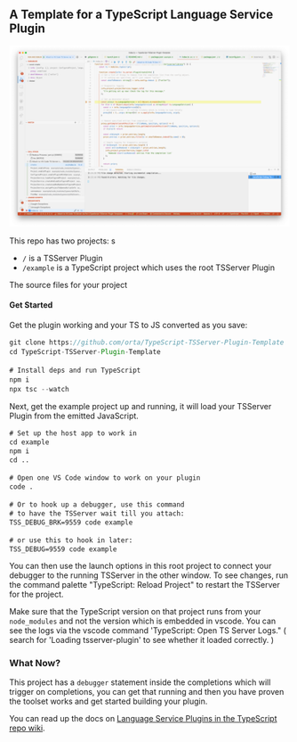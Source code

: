 ## A Template for a TypeScript Language Service Plugin

<img src="./docs/screenshot.png">

This repo has two projects: s

- `/` is a TSServer Plugin 
- `/example` is a TypeScript project which uses the root TSServer Plugin

The source files for your project

#### Get Started

Get the plugin working and your TS to JS converted as you save:

```ts
git clone https://github.com/orta/TypeScript-TSServer-Plugin-Template
cd TypeScript-TSServer-Plugin-Template

# Install deps and run TypeScript
npm i
npx tsc --watch
```

Next, get the example project up and running, it will load your TSServer Plugin from the emitted JavaScript.

```
# Set up the host app to work in
cd example
npm i
cd ..

# Open one VS Code window to work on your plugin
code .

# Or to hook up a debugger, use this command
# to have the TSServer wait till you attach:
TSS_DEBUG_BRK=9559 code example

# or use this to hook in later:
TSS_DEBUG=9559 code example
```

You can then use the launch options in this root project to connect your debugger to the running TSServer in the other window. To see changes, run the command palette "TypeScript: Reload Project" to restart the TSServer for the project.

Make sure that the TypeScript version on that project runs from your `node_modules` and not the version which is embedded in vscode. You can see the logs via the vscode command 'TypeScript: Open TS Server Logs." ( search for 'Loading tsserver-plugin' to see whether it loaded correctly. )

### What Now?

This project has a `debugger` statement inside the completions which will trigger on completions, you can get that running and then you have proven the toolset works and get started building your plugin.

You can read up the docs on [Language Service Plugins in the TypeScript repo wiki](https://github.com/microsoft/TypeScript/wiki/Writing-a-Language-Service-Plugin#overview-writing-a-simple-plugin).